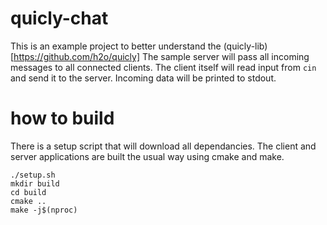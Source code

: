 # quicly-chat
This is an example project to better understand the (quicly-lib)[https://github.com/h2o/quicly]
The sample server will pass all incoming messages to all connected clients. The client itself will read input from `cin` and send it to the server. Incoming data will be printed to stdout.

# how to build
There is a setup script that will download all dependancies. The client and server applications are built the usual way using cmake and make.
```
./setup.sh
mkdir build
cd build
cmake ..
make -j$(nproc)
```
